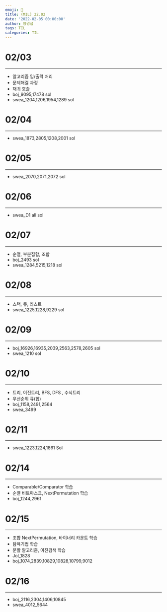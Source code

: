 ```yaml
---
emoji: 🎀
title: (MIL) 22.02
date: '2022-02-05 00:00:00'
author: 양경섭
tags: TIL
categories: TIL
---
```


# 02/03

---

- 알고리즘 입/출력 처리
- 문제해결 과정
- 재귀 호출
- boj_9095,17478 sol
- swea_1204,1206,1954,1289 sol

# 02/04

---

- swea_1873,2805,1208,2001 sol

# 02/05

---

- swea_2070,2071,2072 sol

# 02/06
---

- swea_D1 all sol

# 02/07
---

- 순열, 부분집합, 조합
- boj_2493 sol
- swea_1284,5215,1218 sol

# 02/08
---

- 스택, 큐, 리스트
- swea_1225,1228,9229 sol

# 02/09
---

- boj_16926,16935,2039,2563,2578,2605 sol
- swea_1210 sol

# 02/10
---

- 트리, 이진트리, BFS, DFS , 수식트리
- 우선순위 큐(힙)
- boj_1158,2491,2564
- swea_3499

# 02/11
---

- swea_1223,1224,1861 Sol

# 02/14
---

- Comparable/Comparator 학습
- 순열 비트마스크, NextPermutation 학습
- boj_1244,2961

# 02/15
---

- 조합 NextPermutation, 바이너리 카운트 학습
- 탐욕기법 학습
- 분할 알고리즘, 이진검색 학습
- Jol_1828
- boj_1074,2839,10829,10828,10799,9012

# 02/16
---

- boj_2116,2304,1406,10845
- swea_4012_5644